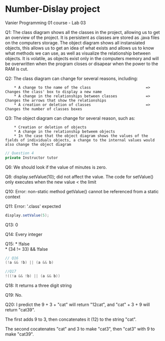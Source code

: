 # Number-Dislay project
Vanier Programming 01 course - Lab 03

Q1: The class diagram shows all the classes in the project, allowing us to get an overview of the project. It is persistent as classes are stored as .java files on the computers storage.
    The object diagram shows all instansiated objects, this allows us to get an idea of what exists and allows us to know what methods we can use, as well as visualize the relationship between objects. It is volatile, as objects exist only in the computers memory and will be overwritten when the program closes or disapear when the power to the RAM is cut.
    
Q2: The class diagram can change for several reasons, including:  

        * A change to the name of the class                         => Changes the class' box to display a new name  
        * A change in the relationships between classes             => Changes the arrows that show the relationships  
        * A creation or deletion of classes                         => Changes the number of classes boxes  

Q3: The object diagram can change for several reason, such as: 

        * Creation or deletion of objects  
        * A change in the relationship betweem objects  
        * In the case that the object diagram shows the values of the fields of individuals objects, a change to the internal values would also change the object diagram

``` java
// Question 4
private Instructor tutor
```

Q6: We should look if the value of minutes is zero. 

Q8: display.setValue(10); did not affect the value.  The code for setValue() only executes when the new value < the limit

Q10: Error: non-static method getValue() cannot be referenced from a static context

Q11: Error: '.class' expected
``` java
display.setValue(5);
```

Q13: 0

Q14: Every integer

Q15: 
    * !false  
    * (34 != 33) && !false

``` java 
// Q16
(!a && !b) || (a && b)
```
``` java
//Q17
!((!a && !b) || (a && b))
```

Q18: It returns a three digit string

Q19: No.

Q20: I predict the 9 + 3 + "cat" will return "12cat", and "cat" + 3 + 9 will return "cat39".  

The first adds 9 to 3, then concatenates it (12) to the string "cat".  

The second cocatenates "cat" and 3 to make "cat3", then "cat3" with 9 to make "cat39".  
